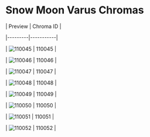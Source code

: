 # Snow Moon Varus Chromas


| Preview | Chroma ID |

|---------|-----------|

| ![110045](https://raw.communitydragon.org/latest/plugins/rcp-be-lol-game-data/global/default/v1/champion-chroma-images/110/110045.png) | 110045 |

| ![110046](https://raw.communitydragon.org/latest/plugins/rcp-be-lol-game-data/global/default/v1/champion-chroma-images/110/110046.png) | 110046 |

| ![110047](https://raw.communitydragon.org/latest/plugins/rcp-be-lol-game-data/global/default/v1/champion-chroma-images/110/110047.png) | 110047 |

| ![110048](https://raw.communitydragon.org/latest/plugins/rcp-be-lol-game-data/global/default/v1/champion-chroma-images/110/110048.png) | 110048 |

| ![110049](https://raw.communitydragon.org/latest/plugins/rcp-be-lol-game-data/global/default/v1/champion-chroma-images/110/110049.png) | 110049 |

| ![110050](https://raw.communitydragon.org/latest/plugins/rcp-be-lol-game-data/global/default/v1/champion-chroma-images/110/110050.png) | 110050 |

| ![110051](https://raw.communitydragon.org/latest/plugins/rcp-be-lol-game-data/global/default/v1/champion-chroma-images/110/110051.png) | 110051 |

| ![110052](https://raw.communitydragon.org/latest/plugins/rcp-be-lol-game-data/global/default/v1/champion-chroma-images/110/110052.png) | 110052 |